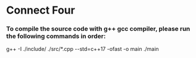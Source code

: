 # Connect Four
### To compile the source code with g++ gcc compiler, please run the following commands in order:
g++ -I ./include/ ./src/*.cpp --std=c++17 -ofast -o main
./main
